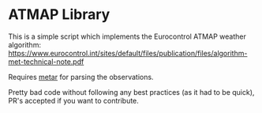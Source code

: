 # ATMAP Library

This is a simple script which implements the Eurocontrol ATMAP weather algorithm: https://www.eurocontrol.int/sites/default/files/publication/files/algorithm-met-technical-note.pdf


Requires [metar](https://pypi.org/project/metar/) for parsing the observations.

Pretty bad code without following any best practices (as it had to be quick), PR's accepted if you want to contribute.